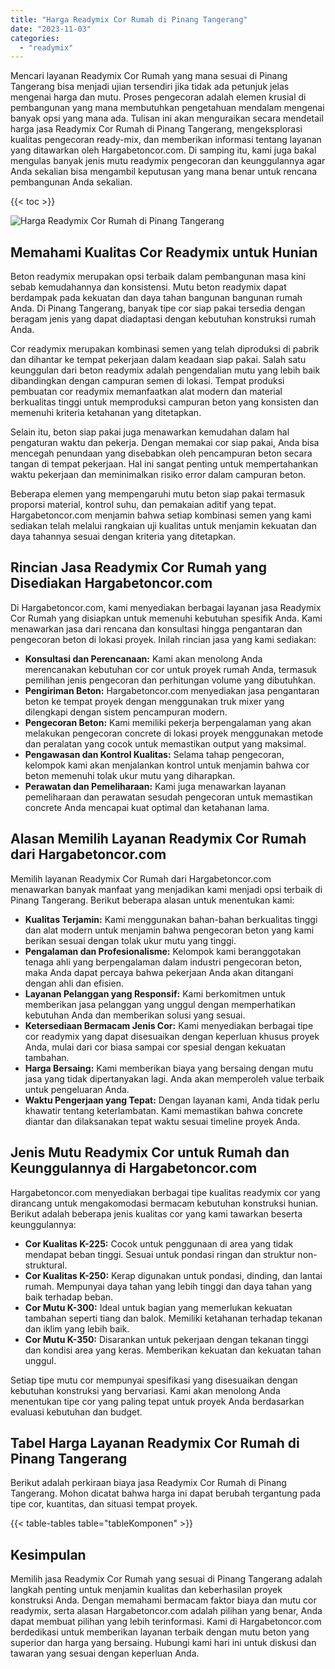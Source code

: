 ```yaml
---
title: "Harga Readymix Cor Rumah di Pinang Tangerang"
date: "2023-11-03"
categories: 
  - "readymix"
---
```



Mencari layanan Readymix Cor Rumah yang mana sesuai di Pinang Tangerang bisa menjadi ujian tersendiri jika tidak ada petunjuk jelas mengenai harga dan mutu. Proses pengecoran adalah elemen krusial di pembangunan yang mana membutuhkan pengetahuan mendalam mengenai banyak opsi yang mana ada. Tulisan ini akan menguraikan secara mendetail harga jasa Readymix Cor Rumah di Pinang Tangerang, mengeksplorasi kualitas pengecoran ready-mix, dan memberikan informasi tentang layanan yang ditawarkan oleh Hargabetoncor.com. Di samping itu, kami juga bakal mengulas banyak jenis mutu readymix pengecoran dan keunggulannya agar Anda sekalian bisa mengambil keputusan yang mana benar untuk rencana pembangunan Anda sekalian.

{{< toc >}}

![Harga Readymix Cor Rumah di Pinang Tangerang](https://hargareadymixid.github.io/hbc/readymix-hbc%20(15).png)

## Memahami Kualitas Cor Readymix untuk Hunian

Beton readymix merupakan opsi terbaik dalam pembangunan masa kini sebab kemudahannya dan konsistensi. Mutu beton readymix dapat berdampak pada kekuatan dan daya tahan bangunan bangunan rumah Anda. Di Pinang Tangerang, banyak tipe cor siap pakai tersedia dengan beragam jenis yang dapat diadaptasi dengan kebutuhan konstruksi rumah Anda.

Cor readymix merupakan kombinasi semen yang telah diproduksi di pabrik dan dihantar ke tempat pekerjaan dalam keadaan siap pakai. Salah satu keunggulan dari beton readymix adalah pengendalian mutu yang lebih baik dibandingkan dengan campuran semen di lokasi. Tempat produksi pembuatan cor readymix memanfaatkan alat modern dan material berkualitas tinggi untuk memproduksi campuran beton yang konsisten dan memenuhi kriteria ketahanan yang ditetapkan.

Selain itu, beton siap pakai juga menawarkan kemudahan dalam hal pengaturan waktu dan pekerja. Dengan memakai cor siap pakai, Anda bisa mencegah penundaan yang disebabkan oleh pencampuran beton secara tangan di tempat pekerjaan. Hal ini sangat penting untuk mempertahankan waktu pekerjaan dan meminimalkan risiko error dalam campuran beton.

Beberapa elemen yang mempengaruhi mutu beton siap pakai termasuk proporsi material, kontrol suhu, dan pemakaian aditif yang tepat. Hargabetoncor.com menjamin bahwa setiap kombinasi semen yang kami sediakan telah melalui rangkaian uji kualitas untuk menjamin kekuatan dan daya tahannya sesuai dengan kriteria yang ditetapkan.

## Rincian Jasa Readymix Cor Rumah yang Disediakan Hargabetoncor.com

Di Hargabetoncor.com, kami menyediakan berbagai layanan jasa Readymix Cor Rumah yang disiapkan untuk memenuhi kebutuhan spesifik Anda. Kami menawarkan jasa dari rencana dan konsultasi hingga pengantaran dan pengecoran beton di lokasi proyek. Inilah rincian jasa yang kami sediakan:

- **Konsultasi dan Perencanaan:** Kami akan menolong Anda merencanakan kebutuhan cor cor untuk proyek rumah Anda, termasuk pemilihan jenis pengecoran dan perhitungan volume yang dibutuhkan.
- **Pengiriman Beton:** Hargabetoncor.com menyediakan jasa pengantaran beton ke tempat proyek dengan menggunakan truk mixer yang dilengkapi dengan sistem pencampuran modern.
- **Pengecoran Beton:** Kami memiliki pekerja berpengalaman yang akan melakukan pengecoran concrete di lokasi proyek menggunakan metode dan peralatan yang cocok untuk memastikan output yang maksimal.
- **Pengawasan dan Kontrol Kualitas:** Selama tahap pengecoran, kelompok kami akan menjalankan kontrol untuk menjamin bahwa cor beton memenuhi tolak ukur mutu yang diharapkan.
- **Perawatan dan Pemeliharaan:** Kami juga menawarkan layanan pemeliharaan dan perawatan sesudah pengecoran untuk memastikan concrete Anda mencapai kuat optimal dan ketahanan lama.

## Alasan Memilih Layanan Readymix Cor Rumah dari Hargabetoncor.com

Memilih layanan Readymix Cor Rumah dari Hargabetoncor.com menawarkan banyak manfaat yang menjadikan kami menjadi opsi terbaik di Pinang Tangerang. Berikut beberapa alasan untuk menentukan kami:

- **Kualitas Terjamin:** Kami menggunakan bahan-bahan berkualitas tinggi dan alat modern untuk menjamin bahwa pengecoran beton yang kami berikan sesuai dengan tolak ukur mutu yang tinggi.
- **Pengalaman dan Profesionalisme:** Kelompok kami beranggotakan tenaga ahli yang berpengalaman dalam industri pengecoran beton, maka Anda dapat percaya bahwa pekerjaan Anda akan ditangani dengan ahli dan efisien.
- **Layanan Pelanggan yang Responsif:** Kami berkomitmen untuk memberikan jasa pelanggan yang unggul dengan memperhatikan kebutuhan Anda dan memberikan solusi yang sesuai.
- **Ketersediaan Bermacam Jenis Cor:** Kami menyediakan berbagai tipe cor readymix yang dapat disesuaikan dengan keperluan khusus proyek Anda, mulai dari cor biasa sampai cor spesial dengan kekuatan tambahan.
- **Harga Bersaing:** Kami memberikan biaya yang bersaing dengan mutu jasa yang tidak dipertanyakan lagi. Anda akan memperoleh value terbaik untuk pengeluaran Anda.
- **Waktu Pengerjaan yang Tepat:** Dengan layanan kami, Anda tidak perlu khawatir tentang keterlambatan. Kami memastikan bahwa concrete diantar dan dilaksanakan tepat waktu sesuai timeline proyek Anda.

## Jenis Mutu Readymix Cor untuk Rumah dan Keunggulannya di Hargabetoncor.com

Hargabetoncor.com menyediakan berbagai tipe kualitas readymix cor yang dirancang untuk mengakomodasi bermacam kebutuhan konstruksi hunian. Berikut adalah beberapa jenis kualitas cor yang kami tawarkan beserta keunggulannya:

- **Cor Kualitas K-225:** Cocok untuk penggunaan di area yang tidak mendapat beban tinggi. Sesuai untuk pondasi ringan dan struktur non-struktural.
- **Cor Kualitas K-250:** Kerap digunakan untuk pondasi, dinding, dan lantai rumah. Mempunyai daya tahan yang lebih tinggi dan daya tahan yang baik terhadap beban.
- **Cor Mutu K-300:** Ideal untuk bagian yang memerlukan kekuatan tambahan seperti tiang dan balok. Memiliki ketahanan terhadap tekanan dan iklim yang lebih baik.
- **Cor Mutu K-350:** Disarankan untuk pekerjaan dengan tekanan tinggi dan kondisi area yang keras. Memberikan kekuatan dan kekuatan tahan unggul.

Setiap tipe mutu cor mempunyai spesifikasi yang disesuaikan dengan kebutuhan konstruksi yang bervariasi. Kami akan menolong Anda menentukan tipe cor yang paling tepat untuk proyek Anda berdasarkan evaluasi kebutuhan dan budget.

## Tabel Harga Layanan Readymix Cor Rumah di Pinang Tangerang

Berikut adalah perkiraan biaya jasa Readymix Cor Rumah di Pinang Tangerang. Mohon dicatat bahwa harga ini dapat berubah tergantung pada tipe cor, kuantitas, dan situasi tempat proyek.

{{< table-tables table="tableKomponen" >}}

## Kesimpulan

Memilih jasa Readymix Cor Rumah yang sesuai di Pinang Tangerang adalah langkah penting untuk menjamin kualitas dan keberhasilan proyek konstruksi Anda. Dengan memahami bermacam faktor biaya dan mutu cor readymix, serta alasan Hargabetoncor.com adalah pilihan yang benar, Anda dapat membuat pilihan yang lebih terinformasi. Kami di Hargabetoncor.com berdedikasi untuk memberikan layanan terbaik dengan mutu beton yang superior dan harga yang bersaing. Hubungi kami hari ini untuk diskusi dan tawaran yang sesuai dengan keperluan Anda.
